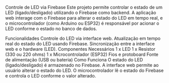 Controle de LED via Firebase
Este projeto permite controlar o estado de um LED (ligado/desligado) utilizando o Firebase como backend. A aplicação web interage com o Firebase para alterar o estado do LED em tempo real, e o microcontrolador (como Arduino ou ESP32) é responsável por acionar o LED conforme o estado no banco de dados.

Funcionalidades
Controle do LED via interface web.
Atualização em tempo real do estado do LED usando Firebase.
Sincronização entre a interface web e o hardware (LED).
Componentes Necessários
1 x LED
1 x Resistor (330 ou 220 ohms)
1 x Microcontrolador (ESP32)
Fios e protoboard 
Fonte de alimentação (USB ou bateria)
Como Funciona
O estado do LED (ligado/desligado) é armazenado no Firebase.
A interface web permite ao usuário alterar o estado do LED.
O microcontrolador lê o estado do Firebase e controla o LED conforme o valor alterado.
